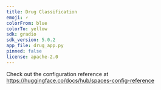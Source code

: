 ```yaml
---
title: Drug Classification
emoji: ⚡
colorFrom: blue
colorTo: yellow
sdk: gradio
sdk_version: 5.0.2
app_file: drug_app.py
pinned: false
license: apache-2.0
---
```


Check out the configuration reference at https://huggingface.co/docs/hub/spaces-config-reference

